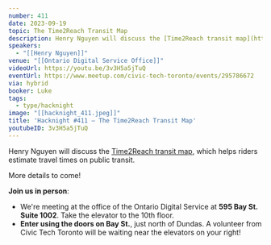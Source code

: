```yaml
---
number: 411
date: 2023-09-19
topic: The Time2Reach Transit Map
description: Henry Nguyen will discuss the [Time2Reach transit map](https://map.henryn.ca/), which helps riders estimate travel times on public transit.
speakers:
  - "[[Henry Nguyen]]"
venue: "[[Ontario Digital Service Office]]"
videoUrl: https://youtu.be/3v3H5a5jTuQ
eventUrl: https://www.meetup.com/civic-tech-toronto/events/295786672
via: hybrid
booker: Luke
tags:
  - type/hacknight
image: "[[hacknight_411.jpeg]]"
title: 'Hacknight #411 – The Time2Reach Transit Map'
youtubeID: 3v3H5a5jTuQ
---
```


Henry Nguyen will discuss the [Time2Reach transit map](https://map.henryn.ca/), which helps riders estimate travel times on public transit.

More details to come!

**Join us in person**:

* We're meeting at the office of the Ontario Digital Service at **595 Bay St. Suite 1002**. Take the elevator to the 10th floor.
* **Enter using the doors on Bay St.**, just north of Dundas. A volunteer from Civic Tech Toronto will be waiting near the elevators on your right!
